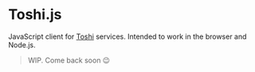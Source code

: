 # Toshi.js

JavaScript client for [Toshi](https://www.toshi.org/) services. Intended to work
in the browser and Node.js.

> WIP. Come back soon :wink:
